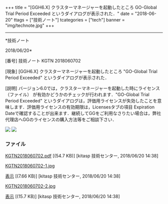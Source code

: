 ﻿+++
title = "[GGH6.X] クラスターマネージャーを起動したところ GO-Global Trial Period Exceeded というダイアログが表示された．"
date = "2018-06-20"
ttags = ["技術ノート"]
tcategories = ["tech"]
banner = "img/technote.jpg"
+++

-----------------------------------------------------------------------------------------------------------------------------

*技術ノート

2018/06/20*


[番号]
技術ノート KGTN 2018060702

[現象]
[GGH6.X] クラスターマネージャーを起動したところ "GO-Global Trial
Period Exceeded" というダイアログが表示された．

[説明]
バージョン6.0では，クラスターマネージャーを起動した時にライセンス
（ファイル） が有効かどうかのチェックが行われます．"GO-Global Trial
Period Exceeded"
というダイアログは，評価用ライセンスが失効したことを意味します．評価用ライセンスの有効期限は，Licensesタブの項目
Expiration
Dateで確認することが出来ます．継続してGGをご利用なさりたい場合は，弊社代理店へGGのライセンスの購入方法等をご相談下さい．

![](http://techreport.kitasp.net/attachments/download/4058/KGTN2018060702-1.jpg)
![](http://techreport.kitasp.net/attachments/download/4059/KGTN2018060702-2.jpg)


### ファイル





[KGTN2018060702.pdf](http://techreport.kitasp.net/attachments/download/4057/KGTN2018060702.pdf)
 [(54.7 KB)] [kitasp 技術センター, 2018/06/20
14:38]

[KGTN2018060702-1.jpg](http://techreport.kitasp.net/attachments/download/4058/KGTN2018060702-1.jpg)

[表示](http://techreport.kitasp.net/attachments/4058/KGTN2018060702-1.jpg "表示")
 [(7.66 KB)] [kitasp 技術センター, 2018/06/20
14:38]

[KGTN2018060702-2.jpg](http://techreport.kitasp.net/attachments/download/4059/KGTN2018060702-2.jpg)

[表示](http://techreport.kitasp.net/attachments/4059/KGTN2018060702-2.jpg "表示")
 [(15.7 KB)] [kitasp 技術センター, 2018/06/20
14:38]
